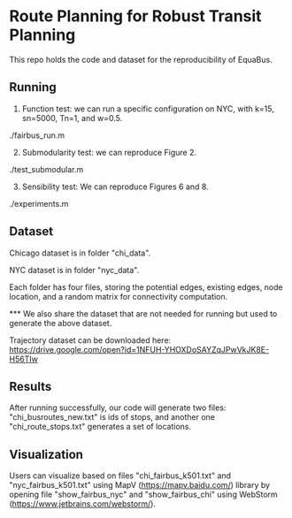 # Route Planning for Robust Transit Planning
This repo holds the code and dataset for the reproducibility of EquaBus.

## Running
1. Function test: we can run a specific configuration on NYC, with k=15, sn=5000, Tn=1, and w=0.5.

./fairbus_run.m

2. Submodularity test: we can reproduce Figure 2.

./test_submodular.m

3. Sensibility test: We can reproduce Figures 6 and 8.

./experiments.m


## Dataset

Chicago dataset is in folder "chi_data".

NYC dataset is in folder "nyc_data".

Each folder has four files, storing the potential edges, existing edges, node location, and a random matrix for connectivity computation.

*** We also share the dataset that are not needed for running but used to generate the above dataset.

Trajectory dataset can be downloaded here: https://drive.google.com/open?id=1NFUH-YHOXDoSAYZqJPwVkJK8E-H56TIw

## Results
After running successfully, our code will generate two files: "chi_busroutes_new.txt" is ids of stops, and another one "chi_route_stops.txt" generates a set of locations.

## Visualization

Users can visualize based on files "chi_fairbus_k501.txt" and "nyc_fairbus_k501.txt" using MapV (https://mapv.baidu.com/) library by opening file "show_fairbus_nyc" and "show_fairbus_chi" using WebStorm (https://www.jetbrains.com/webstorm/).
